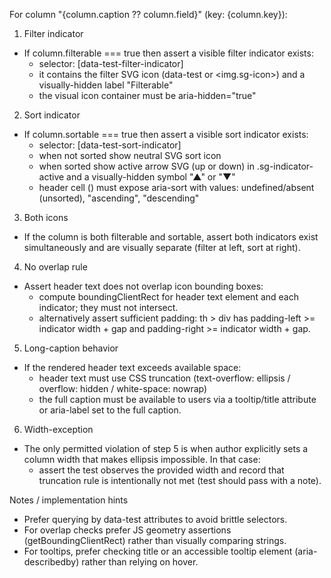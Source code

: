 For column "{column.caption ?? column.field}" (key: {column.key}):

1. Filter indicator

- If column.filterable === true then assert a visible filter indicator exists:
  - selector: [data-test-filter-indicator]
  - it contains the filter SVG icon (data-test or <img.sg-icon>) and a visually-hidden label "Filterable"
  - the visual icon container must be aria-hidden="true"

2. Sort indicator

- If column.sortable === true then assert a visible sort indicator exists:
  - selector: [data-test-sort-indicator]
  - when not sorted show neutral SVG sort icon
  - when sorted show active arrow SVG (up or down) in .sg-indicator-active and a visually-hidden symbol "▲" or "▼"
  - header cell (<th>) must expose aria-sort with values: undefined/absent (unsorted), "ascending", "descending"

3. Both icons

- If the column is both filterable and sortable, assert both indicators exist simultaneously and are visually separate (filter at left, sort at right).

4. No overlap rule

- Assert header text does not overlap icon bounding boxes:
  - compute boundingClientRect for header text element and each indicator; they must not intersect.
  - alternatively assert sufficient padding: th > div has padding-left >= indicator width + gap and padding-right >= indicator width + gap.

5. Long-caption behavior

- If the rendered header text exceeds available space:
  - header text must use CSS truncation (text-overflow: ellipsis / overflow: hidden / white-space: nowrap)
  - the full caption must be available to users via a tooltip/title attribute or aria-label set to the full caption.

6. Width-exception

- The only permitted violation of step 5 is when author explicitly sets a column width that makes ellipsis impossible. In that case:
  - assert the test observes the provided width and record that truncation rule is intentionally not met (test should pass with a note).

Notes / implementation hints

- Prefer querying by data-test attributes to avoid brittle selectors.
- For overlap checks prefer JS geometry assertions (getBoundingClientRect) rather than visually comparing strings.
- For tooltips, prefer checking title or an accessible tooltip element (aria-describedby) rather than relying on hover.

